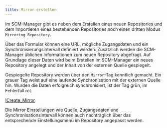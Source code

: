 ```yaml
---
title: Mirror erstellen
---
```


Im SCM-Manager gibt es neben dem Erstellen eines neuen Repositories 
und dem Importieren eines bestehenden Repositories noch einen dritten Modus `Mirroring Repository`.

Über das Formular können eine URL, mögliche Zugangsdaten und ein Synchronisierungsintervall definiert werden. 
Zusätzlich werden die SCM-Manager üblichen Informationen zum neuen Repository abgefragt.
Auf Grundlage dieser Daten wird beim Erstellen im SCM-Manager ein neues Repository angelegt 
und der Inhalt von der externen Quelle gespiegelt.

Gespiegelte Repository werden über den `Mirror`-Tag kenntlich gemacht. 
Ein grauer Tag weist auf eine laufende Synchronisation mit der externen Quelle hin.
Wurden die Daten erfolgreich synchronisiert, ist der Tag grün, im Fehlerfall rot.

[!Create_Mirror]("screenshot")

Die Mirror Einstellungen wie Quelle, Zugangsdaten und Synchronisationsintervall können auch nachträglich
über das entsprechende Einstellungsmenü im Repository angepasst werden.

